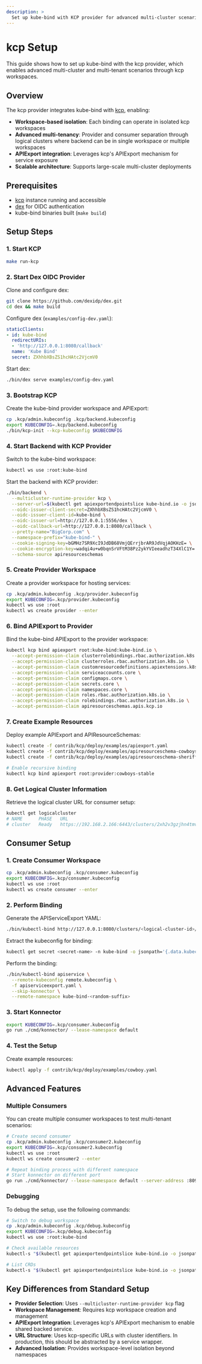 ```yaml
---
description: >
  Set up kube-bind with KCP provider for advanced multi-cluster scenarios.
---
```


# kcp Setup

This guide shows how to set up kube-bind with the kcp provider, which enables advanced multi-cluster and multi-tenant scenarios through kcp workspaces.

## Overview

The kcp provider integrates kube-bind with [kcp](https://github.com/kcp-dev/kcp), enabling:

- **Workspace-based isolation**: Each binding can operate in isolated kcp workspaces
- **Advanced multi-tenancy**: Provider and consumer separation through logical clusters where backend can be in single workspace or multiple workspaces
- **APIExport integration**: Leverages kcp's APIExport mechanism for service exposure
- **Scalable architecture**: Supports large-scale multi-cluster deployments

## Prerequisites

- [kcp](https://github.com/kcp-dev/kcp) instance running and accessible
- [dex](https://github.com/dexidp/dex) for OIDC authentication
- kube-bind binaries built (`make build`)

## Setup Steps

### 1. Start KCP

```bash
make run-kcp
```

### 2. Start Dex OIDC Provider

Clone and configure dex:

```bash
git clone https://github.com/dexidp/dex.git
cd dex && make build
```

Configure dex (`examples/config-dev.yaml`):

```yaml
staticClients:
- id: kube-bind
  redirectURIs:
  - 'http://127.0.0.1:8080/callback'
  name: 'Kube Bind'
  secret: ZXhhbXBsZS1hcHAtc2VjcmV0
```

Start dex:

```bash
./bin/dex serve examples/config-dev.yaml
```

### 3. Bootstrap KCP

Create the kube-bind provider workspace and APIExport:

```bash
cp .kcp/admin.kubeconfig .kcp/backend.kubeconfig
export KUBECONFIG=.kcp/backend.kubeconfig
./bin/kcp-init --kcp-kubeconfig $KUBECONFIG
```

### 4. Start Backend with KCP Provider

Switch to the kube-bind workspace:

```bash
kubectl ws use :root:kube-bind
```

Start the backend with KCP provider:

```bash
./bin/backend \
  --multicluster-runtime-provider kcp \
  --server-url=$(kubectl get apiexportendpointslice kube-bind.io -o jsonpath="{.status.endpoints[0].url}") \
  --oidc-issuer-client-secret=ZXhhbXBsZS1hcHAtc2VjcmV0 \
  --oidc-issuer-client-id=kube-bind \
  --oidc-issuer-url=http://127.0.0.1:5556/dex \
  --oidc-callback-url=http://127.0.0.1:8080/callback \
  --pretty-name="BigCorp.com" \
  --namespace-prefix="kube-bind-" \
  --cookie-signing-key=bGMHz7SR9XcI9JdDB68VmjQErrjbrAR9JdVqjAOKHzE= \
  --cookie-encryption-key=wadqi4u+w0bqnSrVFtM38Pz2ykYVIeeadhzT34XlC1Y= \
  --schema-source apiresourceschemas
```

### 5. Create Provider Workspace

Create a provider workspace for hosting services:

```bash
cp .kcp/admin.kubeconfig .kcp/provider.kubeconfig
export KUBECONFIG=.kcp/provider.kubeconfig
kubectl ws use :root
kubectl ws create provider --enter
```

### 6. Bind APIExport to Provider

Bind the kube-bind APIExport to the provider workspace:

```bash
kubectl kcp bind apiexport root:kube-bind:kube-bind.io \
  --accept-permission-claim clusterrolebindings.rbac.authorization.k8s.io \
  --accept-permission-claim clusterroles.rbac.authorization.k8s.io \
  --accept-permission-claim customresourcedefinitions.apiextensions.k8s.io \
  --accept-permission-claim serviceaccounts.core \
  --accept-permission-claim configmaps.core \
  --accept-permission-claim secrets.core \
  --accept-permission-claim namespaces.core \
  --accept-permission-claim roles.rbac.authorization.k8s.io \
  --accept-permission-claim rolebindings.rbac.authorization.k8s.io \
  --accept-permission-claim apiresourceschemas.apis.kcp.io
```

### 7. Create Example Resources

Deploy example APIExport and APIResourceSchemas:

```bash
kubectl create -f contrib/kcp/deploy/examples/apiexport.yaml
kubectl create -f contrib/kcp/deploy/examples/apiresourceschema-cowboys.yaml
kubectl create -f contrib/kcp/deploy/examples/apiresourceschema-sheriffs.yaml

# Enable recursive binding
kubectl kcp bind apiexport root:provider:cowboys-stable
```

### 8. Get Logical Cluster Information

Retrieve the logical cluster URL for consumer setup:

```bash
kubectl get logicalcluster
# NAME      PHASE   URL                                                    AGE
# cluster   Ready   https://192.168.2.166:6443/clusters/2xh2v3gzjhn4tmve
```

## Consumer Setup

### 1. Create Consumer Workspace

```bash
cp .kcp/admin.kubeconfig .kcp/consumer.kubeconfig
export KUBECONFIG=.kcp/consumer.kubeconfig
kubectl ws use :root
kubectl ws create consumer --enter
```

### 2. Perform Binding

Generate the APIServiceExport YAML:

```bash
./bin/kubectl-bind http://127.0.0.1:8080/clusters/<logical-cluster-id>/exports --dry-run -o yaml > apiserviceexport.yaml
```

Extract the kubeconfig for binding:

```bash
kubectl get secret <secret-name> -n kube-bind -o jsonpath='{.data.kubeconfig}' | base64 -d > remote.kubeconfig
```

Perform the binding:

```bash
./bin/kubectl-bind apiservice \
  --remote-kubeconfig remote.kubeconfig \
  -f apiserviceexport.yaml \
  --skip-konnector \
  --remote-namespace kube-bind-<random-suffix>
```

### 3. Start Konnector

```bash
export KUBECONFIG=.kcp/consumer.kubeconfig
go run ./cmd/konnector/ --lease-namespace default
```

### 4. Test the Setup

Create example resources:

```bash
kubectl apply -f contrib/kcp/deploy/examples/cowboy.yaml
```

## Advanced Features

### Multiple Consumers

You can create multiple consumer workspaces to test multi-tenant scenarios:

```bash
# Create second consumer
cp .kcp/admin.kubeconfig .kcp/consumer2.kubeconfig
export KUBECONFIG=.kcp/consumer2.kubeconfig
kubectl ws use :root
kubectl ws create consumer2 --enter

# Repeat binding process with different namespace
# Start konnector on different port
go run ./cmd/konnector/ --lease-namespace default --server-address :8091
```

### Debugging

To debug the setup, use the following commands:

```bash
# Switch to debug workspace
cp .kcp/admin.kubeconfig .kcp/debug.kubeconfig
export KUBECONFIG=.kcp/debug.kubeconfig
kubectl ws use :root:kube-bind

# Check available resources
kubectl-s "$(kubectl get apiexportendpointslice kube-bind.io -o jsonpath="{.status.endpoints[0].url}")/clusters/*" api-resources

# List CRDs
kubectl-s "$(kubectl get apiexportendpointslice kube-bind.io -o jsonpath="{.status.endpoints[0].url}")/clusters/*" get crd
```

## Key Differences from Standard Setup

- **Provider Selection**: Uses `--multicluster-runtime-provider kcp` flag
- **Workspace Management**: Requires kcp workspace creation and management
- **APIExport Integration**: Leverages kcp's APIExport mechanism to enable shared backed service.
- **URL Structure**: Uses kcp-specific URLs with cluster identifiers. In production, this should be abstracted by a service wrapper.
- **Advanced Isolation**: Provides workspace-level isolation beyond namespaces